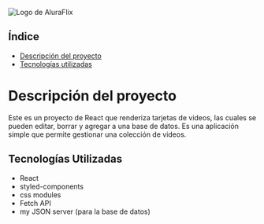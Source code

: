 ![Logo de AluraFlix](https://raw.githubusercontent.com/EdwardbotA/aluraFlix-challenge/main/src/pages/BasePage/Logo.png)

## Índice
- [Descripción del proyecto](#descripción-del-proyecto)
- [Tecnologías utilizadas](#tecnologías-utilizadas)


# Descripción del proyecto
Este es un proyecto de React que renderiza tarjetas de videos, las cuales se pueden editar, borrar y agregar a una base de datos. Es una aplicación simple que permite gestionar una colección de videos.


## Tecnologías Utilizadas
- React
- styled-components
- css modules
- Fetch API
- my JSON server (para la base de datos)
